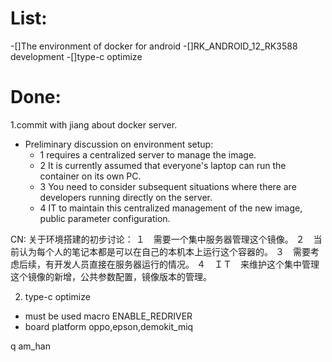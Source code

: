 # List:
-[]The environment of docker  for android
-[]RK_ANDROID_12_RK3588 development 
-[]type-c optimize 


# Done:
1.commit with jiang about docker server.
- Preliminary discussion on environment setup:
    - 1 requires a centralized server to manage the image. 
    - 2 It is currently assumed that everyone's laptop can run the container on its own PC. 
    - 3 You need to consider subsequent situations where there are developers running directly on the server.
    - 4 IT to maintain this centralized management of the new image, public parameter configuration.

CN:
关于环境搭建的初步讨论：
１　需要一个集中服务器管理这个镜像。
２　当前认为每个人的笔记本都是可以在自己的本机本上运行这个容器的。
３　需要考虑后续，有开发人员直接在服务器运行的情况。
４　ＩＴ　来维护这个集中管理这个镜像的新增，公共参数配置，镜像版本的管理。


2. type-c optimize 
- must be used macro ENABLE_REDRIVER 
- board platform oppo,epson,demokit_miq

q
am_han
